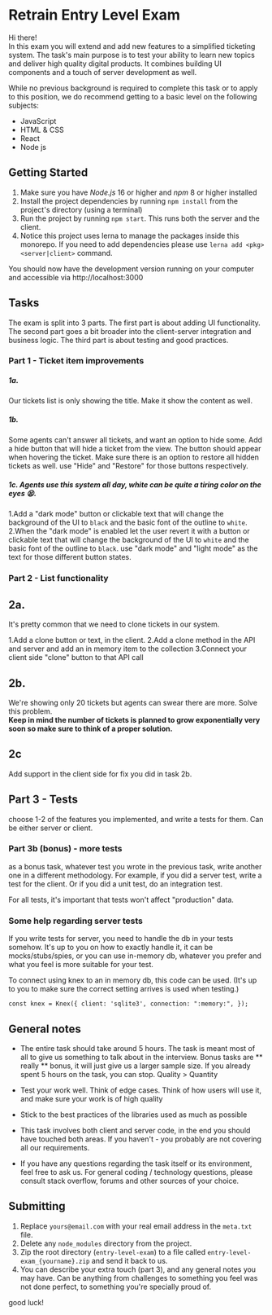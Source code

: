 # Retrain Entry Level Exam

Hi there!  
In this exam you will extend and add new features to a simplified ticketing system.
The task's main purpose is to test your ability to learn new topics and deliver high quality digital products. It combines building UI components and a touch of server development as well.

While no previous background is required to complete this task or to apply to this position, we do recommend getting to a basic level on the following subjects:
- JavaScript
- HTML & CSS
- React
- Node js

## Getting Started
1. Make sure you have *Node.js* 16 or higher and *npm* 8 or higher installed
2. Install the project dependencies by running `npm install` from the project's directory (using a terminal)
3. Run the project by running `npm start`. This runs both the server and the client.
4. Notice this project uses lerna to manage the packages inside this monorepo. If you need to add dependencies please use `lerna add <pkg> <server|client>` command.

You should now have the development version running on your computer and accessible via http://localhost:3000

## Tasks

The exam is split into 3 parts. The first part is about adding UI functionality. The second part goes a bit broader into the client-server integration and business logic.
The third part is about testing and good practices. 

### Part 1 - Ticket item improvements

##### 1a.
Our tickets list is only showing the title. Make it show the content as well.

##### 1b.
Some agents can't answer all tickets, and want an option to hide some.
Add a hide button that will hide a ticket from the view. The button should appear when hovering the ticket. Make sure there is an option to restore all hidden tickets as well.
use "Hide" and "Restore" for those buttons respectively.


##### 1c. Agents use this system all day, white can be quite a tiring color on the eyes 😫.

1.Add a "dark mode" button or clickable text that will change the background of the UI to `black` and the basic font of the outline to `white`.
2.When the "dark mode" is enabled let the user revert it with a button or clickable text that will change the background of the UI to `white` and the basic font of the outline to `black`. use "dark mode" and "light mode" as the text for those different button states. 

### Part 2 - List functionality

## 2a. 
It's pretty common that we need to clone tickets in our system.

1.Add a clone button or text, in the client.
2.Add a clone method in the API and server and add an in memory item to the collection
3.Connect your client side "clone" button to that API call


## 2b.
We're showing only 20 tickets but agents can swear there are more. Solve this problem.  
**Keep in mind the number of tickets is planned to grow exponentially very soon so make sure to think of a proper solution.**


## 2c
Add support in the client side for fix you did in task 2b. 


## Part 3 - Tests
choose 1-2 of the features you implemented, and write a tests for them. Can be either server or client.
### Part 3b (**bonus**) - more tests
as a bonus task, whatever test you wrote in the previous task, write another one in a different methodology. For example, if you did a server test, write a test for the client. Or if you did a unit test, do an integration test. 

For all tests, it's important that tests won't affect "production" data. 

### Some help regarding server tests
If you write tests for server, you need to handle the db in your tests somehow. It's up to you on how to exactly handle it, it can be mocks/stubs/spies, or you can use in-memory db, whatever you prefer and what you feel is more suitable for your test. 

To connect using knex to an in memory db, this code can be used. (It's up to you to make sure the correct setting arrives is used when testing.)

  `const knex = Knex({
    client: 'sqlite3',
    connection: ":memory:",
  });`
## General notes
- The entire task should take around 5 hours. The task is meant most of all to give us something to talk about in the interview. Bonus tasks are ** really ** bonus, it will just give us a larger sample size. If you already spent 5 hours on the task, you can stop. Quality > Quantity

- Test your work well. Think of edge cases. Think of how users will use it, and make sure your work is of high quality
- Stick to the best practices of the libraries used as much as possible
- This task involves both client and server code, in the end you should have touched both areas. If you haven't - you probably are not covering all our requirements.
- If you have any questions regarding the task itself or its environment, feel free to ask us. For general coding / technology questions, please consult stack overflow, forums and other sources of your choice.


## Submitting

1. Replace `yours@email.com` with your real email address in the `meta.txt` file.
2. Delete any `node_modules` directory from the project.
3. Zip the root directory (`entry-level-exam`) to a file called `entry-level-exam_{yourname}.zip` and send it back to us.
4. You can describe your extra touch (part 3), and any general notes you may have.
   Can be anything from challenges to something you feel was not done perfect,
   to something you're specially proud of.

good luck!
